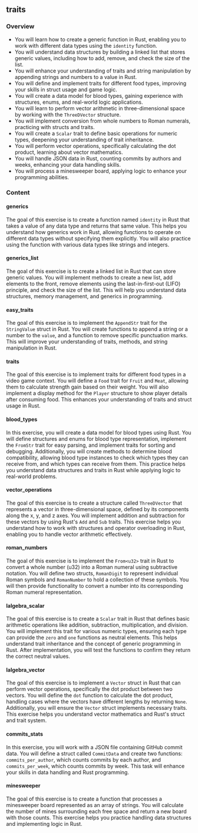 ## traits

### Overview

- You will learn how to create a generic function in Rust, enabling you to work
  with different data types using the `identity` function.
- You will understand data structures by building a linked list that stores
  generic values, including how to add, remove, and check the size of the list.
- You will enhance your understanding of traits and string manipulation by
  appending strings and numbers to a value in Rust.
- You will define and implement traits for different food types, improving your
  skills in struct usage and game logic.
- You will create a data model for blood types, gaining experience with
  structures, enums, and real-world logic applications.
- You will learn to perform vector arithmetic in three-dimensional space by
  working with the `ThreeDVector` structure.
- You will implement conversion from whole numbers to Roman numerals, practicing
  with structs and traits.
- You will create a `Scalar` trait to define basic operations for numeric types,
  deepening your understanding of trait inheritance.
- You will perform vector operations, specifically calculating the dot product,
  learning about vector mathematics.
- You will handle JSON data in Rust, counting commits by authors and weeks,
  enhancing your data handling skills.
- You will process a minesweeper board, applying logic to enhance your
  programming abilities.

### Content

#### generics

The goal of this exercise is to create a function named `identity` in Rust that
takes a value of any data type and returns that same value. This helps you
understand how generics work in Rust, allowing functions to operate on different
data types without specifying them explicitly. You will also practice using the
function with various data types like strings and integers.

#### generics_list

The goal of this exercise is to create a linked list in Rust that can store
generic values. You will implement methods to create a new list, add elements to
the front, remove elements using the last-in-first-out (LIFO) principle, and
check the size of the list. This will help you understand data structures,
memory management, and generics in programming.

#### easy_traits

The goal of this exercise is to implement the `AppendStr` trait for the
`StringValue` struct in Rust. You will create functions to append a string or a
number to the `value`, and a function to remove specific punctuation marks. This
will improve your understanding of traits, methods, and string manipulation in
Rust.

#### traits

The goal of this exercise is to implement traits for different food types in a
video game context. You will define a `Food` trait for `Fruit` and `Meat`,
allowing them to calculate strength gain based on their weight. You will also
implement a display method for the `Player` structure to show player details
after consuming food. This enhances your understanding of traits and struct
usage in Rust.

#### blood_types

In this exercise, you will create a data model for blood types using Rust. You
will define structures and enums for blood type representation, implement the
`FromStr` trait for easy parsing, and implement traits for sorting and
debugging. Additionally, you will create methods to determine blood
compatibility, allowing blood type instances to check which types they can
receive from, and which types can receive from them. This practice helps you
understand data structures and traits in Rust while applying logic to real-world
problems.

#### vector_operations

The goal of this exercise is to create a structure called `ThreeDVector` that
represents a vector in three-dimensional space, defined by its components along
the x, y, and z axes. You will implement addition and subtraction for these
vectors by using Rust's `Add` and `Sub` traits. This exercise helps you
understand how to work with structures and operator overloading in Rust,
enabling you to handle vector arithmetic effectively.

#### roman_numbers

The goal of this exercise is to implement the `From<u32>` trait in Rust to
convert a whole number (u32) into a Roman numeral using subtractive notation.
You will define two structs, `RomanDigit` to represent individual Roman symbols
and `RomanNumber` to hold a collection of these symbols. You will then provide
functionality to convert a number into its corresponding Roman numeral
representation.

#### lalgebra_scalar

The goal of this exercise is to create a `Scalar` trait in Rust that defines
basic arithmetic operations like addition, subtraction, multiplication, and
division. You will implement this trait for various numeric types, ensuring each
type can provide the `zero` and `one` functions as neutral elements. This helps
understand trait inheritance and the concept of generic programming in Rust.
After implementation, you will test the functions to confirm they return the
correct neutral values.

#### lalgebra_vector

The goal of this exercise is to implement a `Vector` struct in Rust that can
perform vector operations, specifically the dot product between two vectors. You
will define the `dot` function to calculate the dot product, handling cases
where the vectors have different lengths by returning `None`. Additionally, you
will ensure the `Vector` struct implements necessary traits. This exercise helps
you understand vector mathematics and Rust's struct and trait system.

#### commits_stats

In this exercise, you will work with a JSON file containing GitHub commit data.
You will define a struct called `CommitData` and create two functions:
`commits_per_author`, which counts commits by each author, and
`commits_per_week`, which counts commits by week. This task will enhance your
skills in data handling and Rust programming.

#### minesweeper

The goal of this exercise is to create a function that processes a minesweeper
board represented as an array of strings. You will calculate the number of mines
surrounding each free space and return a new board with those counts. This
exercise helps you practice handling data structures and implementing logic in
Rust.
